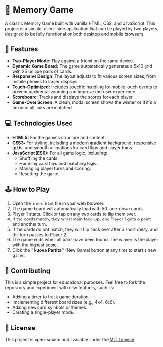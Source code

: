 # 🧠 Memory Game

A classic Memory Game built with vanilla HTML, CSS, and JavaScript. This project is a simple, client-side application that can be played by two players, designed to be fully functional on both desktop and mobile browsers.

## 🚀 Features

* **Two-Player Mode:** Play against a friend on the same device.
* **Dynamic Game Board:** The game automatically generates a 5x10 grid with 25 unique pairs of cards.
* **Responsive Design:** The layout adjusts to fit various screen sizes, from mobile phones to larger displays.
* **Touch-Optimized:** Includes specific handling for mobile touch events to prevent accidental zooming and improve the user experience.
* **Scoreboard:** Tracks and displays the scores for each player.
* **Game-Over Screen:** A clean, modal screen shows the winner or if it's a tie once all pairs are matched.

## 💻 Technologies Used

* **HTML5:** For the game's structure and content.
* **CSS3:** For styling, including a modern gradient background, responsive grids, and smooth animations for card flips and player turns.
* **JavaScript (ES6):** For all game logic, including:
    * Shuffling the cards.
    * Handling card flips and matching logic.
    * Managing player turns and scoring.
    * Resetting the game.

## 🕹️ How to Play

1.  Open the `index.html` file in your web browser.
2.  The game board will automatically load with 50 face-down cards.
3.  Player 1 starts. Click or tap on any two cards to flip them over.
4.  If the cards match, they will remain face-up, and Player 1 gets a point and another turn.
5.  If the cards do not match, they will flip back over after a short delay, and the turn passes to Player 2.
6.  The game ends when all pairs have been found. The winner is the player with the highest score.
7.  Click the **"Nuova Partita"** (New Game) button at any time to start a new game.

## 🤝 Contributing

This is a simple project for educational purposes. Feel free to fork the repository and experiment with new features, such as:

* Adding a timer to track game duration.
* Implementing different board sizes (e.g., 4x4, 6x6).
* Adding new card symbols or themes.
* Creating a single-player mode.

## 📄 License

This project is open-source and available under the [MIT License](https://opensource.org/licenses/MIT).